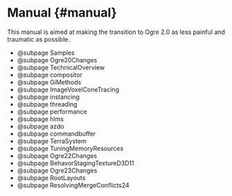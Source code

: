 # Manual {#manual}

This manual is aimed at making the transition to Ogre 2.0 as less
painful and traumatic as possible.

- @subpage Samples
- @subpage Ogre20Changes
- @subpage TechnicalOverview
- @subpage compositor
- @subpage GiMethods
- @subpage ImageVoxelConeTracing
- @subpage instancing
- @subpage threading
- @subpage performance
- @subpage hlms
- @subpage azdo
- @subpage commandbuffer
- @subpage TerraSystem
- @subpage TuningMemoryResources
- @subpage Ogre22Changes
- @subpage BehavorStagingTextureD3D11
- @subpage Ogre23Changes
- @subpage RootLayouts
- @subpage ResolvingMergeConflicts24